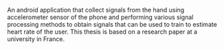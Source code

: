 An android application that collect signals from the hand using accelerometer sensor of the phone and performing various signal processing methods to obtain signals that can be used to train to estimate heart rate of the user. This thesis is based on a research paper at a university in France.
